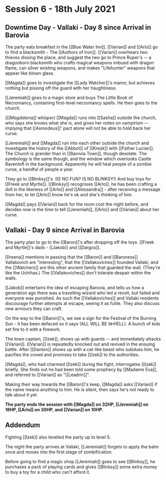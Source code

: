 # Session 6 - 18th July 2021

## Downtime Day - Vallaki - Day 8 since Arrival in Barovia

The party eats breakfast in the [[Blue Water Inn]].
[[Varian]] and [[Arlo]] go to find a blacksmith - The [[Authors of Iron]]. [[Varian]] overhears two thieves dissing the place, and suggest the two go to Prince Ruper's -- a dragonborn blacksmith who crafts magical weapons imbued with dragon flame, can silver existing weapons, and makes "Lifehunter" weapons that appear like blown glass.

[[Magda]] goes to investigate the [[Lady Watcher]]'s manor, but achieves nothing but pissing off the guard with her haughtiness.

[[Jeremiah]] goes to a magic store and buys The Little Book of Necromancy, containing first-level necromancy spells. He then goes to the church.

*([[Magdalena]] whisper)* [[Magda]] runs into [[Sasha]] outside the church, who says she knows what she is, and gives her notes on vampirism -- implying that [[Asmodeus]]' pact alone will not be able to hold back her curse.

[[Jeremiah]] and [[Magda]] run into each other outside the church and investigate the history of the [[Abbot]] of [[Krezk]] with [[Father Lucian]]. The Church is grander than in [[Barovia Town]], though desolate. The symbology is the same though, and the window which overlooks Castle Ravenloft in the background. Apparently he will heal people of a zombie curse, a handful of people a year.

They go to [[Blinksy]]'s. (IS NO FUN? IS NO BLINKSY!) And buy toys for [[Freek and Myrtle]]. [[Blinksy]] recognises [[Arlo]], he has been crafting a doll in the likeness of [[Arlo]] and [[Alessandra]] - after receiving a message from her, to let [[Arlo]] know he's ok and she's thinking of him.

[[Magda]] pays [[Varian]] back for the room cost the night before, and decides now is the time to tell [[Jeremiah]], [[Arlo]] and [[Varian]] about her curse.


## Vallaki - Day 9 since Arrival in Barovia

The party plan to go to the [[Baron]]'s after dropping off the toys. [[Freek and Myrtle]]'s dads - [[Jakob]] and [[Dargos]].

[[Ireena]] mentions in passing that the [[Baron]] and [[Baroness]] Vallakovich are "interesting", that the [[Vallakoviches]] founded Vallaki, and the [[Watchers]] are this other ancient family that guarded the wall. (They're like the Uchihas.) The [[Vallakoviches]] don't tolerate despair within the walls.

[[Jakob]] entertains the idea of escaping Barovia, and tells us how a generation ago there was a travelling wizard who led a revolt, but failed and everyone was punished. As such the [[Vallakoviches]] and Vallaki residents discourage further attempts at escape, seeing it as futile. They also discuss new armours they can craft.

On the way to the [[Baron]]'s, we see a sign for the Festival of the Burning Sun - it has been defaced so it says (ALL WILL BE W̶ HELL). A bunch of kids set fire to it with a firework.

The town captain, [[Izek]], shows up with guards -- and immediately attacks [[Varian]]. [[Varian]] is repeatedly knocked out and revived in the ensuing battle. After [[Danton]] shows up with a cat-like beast who subdues him, he pacifies the crowd and promises to take [[Izek]] to the authorities.

[[Magda]], who had charmed [[Izek]] during the fight, interrogates [[Izek]] briefly. She finds out he had been told some prophecy by [[Madame Eva]], and referred to [[Varian]] as "[[Leadrin]]".

Making their way towards the [[Baron]]'s keep, [[Magda]] asks [[Varian]] if the name means anything to him. He is silent, then says he's not ready to talk about it yet.

**The party ends the session with [[Magda]] on 32HP, [[Jeremiah]] on 18HP, [[Arlo]] on 30HP, and [[Varian]] on 10HP.**

## Addendum

Fighting [[Izek]] also levelled the party up to level 5.

The night the party arrives at Vallaki, [[Jeremiah]] forgets to apply the balm once and moves into the first stage of zombification. 

Before going to find a magic shop [[Jeremiah]] goes to see [[Blinksy]], he purchases a pack of playing cards and gives [[Blinksy]] some extra money to buy a toy for a child who can't afford it.